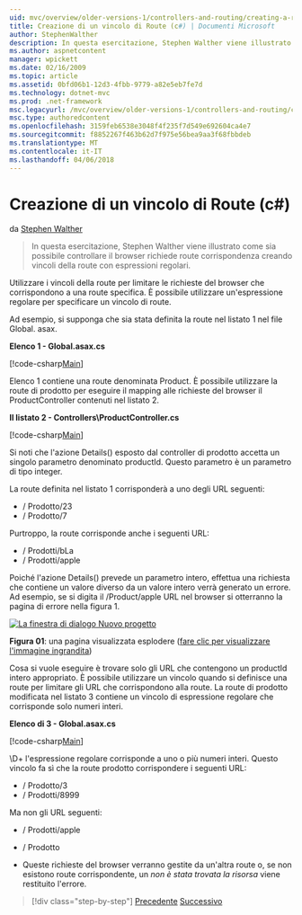 ```yaml
---
uid: mvc/overview/older-versions-1/controllers-and-routing/creating-a-route-constraint-cs
title: Creazione di un vincolo di Route (c#) | Documenti Microsoft
author: StephenWalther
description: In questa esercitazione, Stephen Walther viene illustrato come sia possibile controllare il browser richiede route corrispondenza creando vincoli della route con espressioni regolari.
ms.author: aspnetcontent
manager: wpickett
ms.date: 02/16/2009
ms.topic: article
ms.assetid: 0bfd06b1-12d3-4fbb-9779-a82e5eb7fe7d
ms.technology: dotnet-mvc
ms.prod: .net-framework
msc.legacyurl: /mvc/overview/older-versions-1/controllers-and-routing/creating-a-route-constraint-cs
msc.type: authoredcontent
ms.openlocfilehash: 3159feb6538e3048f4f235f7d549e692604ca4e7
ms.sourcegitcommit: f8852267f463b62d7f975e56bea9aa3f68fbbdeb
ms.translationtype: MT
ms.contentlocale: it-IT
ms.lasthandoff: 04/06/2018
---
```

<a name="creating-a-route-constraint-c"></a>Creazione di un vincolo di Route (c#)
====================
da [Stephen Walther](https://github.com/StephenWalther)

> In questa esercitazione, Stephen Walther viene illustrato come sia possibile controllare il browser richiede route corrispondenza creando vincoli della route con espressioni regolari.


Utilizzare i vincoli della route per limitare le richieste del browser che corrispondono a una route specifica. È possibile utilizzare un'espressione regolare per specificare un vincolo di route.

Ad esempio, si supponga che sia stata definita la route nel listato 1 nel file Global. asax.

**Elenco 1 - Global.asax.cs**

[!code-csharp[Main](creating-a-route-constraint-cs/samples/sample1.cs)]

Elenco 1 contiene una route denominata Product. È possibile utilizzare la route di prodotto per eseguire il mapping alle richieste del browser il ProductController contenuti nel listato 2.

**Il listato 2 - Controllers\ProductController.cs**

[!code-csharp[Main](creating-a-route-constraint-cs/samples/sample2.cs)]

Si noti che l'azione Details() esposto dal controller di prodotto accetta un singolo parametro denominato productId. Questo parametro è un parametro di tipo integer.

La route definita nel listato 1 corrisponderà a uno degli URL seguenti:

- / Prodotto/23
- / Prodotto/7

Purtroppo, la route corrisponde anche i seguenti URL:

- / Prodotti/bLa
- / Prodotti/apple

Poiché l'azione Details() prevede un parametro intero, effettua una richiesta che contiene un valore diverso da un valore intero verrà generato un errore. Ad esempio, se si digita il /Product/apple URL nel browser si otterranno la pagina di errore nella figura 1.


[![La finestra di dialogo Nuovo progetto](creating-a-route-constraint-cs/_static/image1.jpg)](creating-a-route-constraint-cs/_static/image1.png)

**Figura 01**: una pagina visualizzata esplodere ([fare clic per visualizzare l'immagine ingrandita](creating-a-route-constraint-cs/_static/image2.png))


Cosa si vuole eseguire è trovare solo gli URL che contengono un productId intero appropriato. È possibile utilizzare un vincolo quando si definisce una route per limitare gli URL che corrispondono alla route. La route di prodotto modificata nel listato 3 contiene un vincolo di espressione regolare che corrisponde solo numeri interi.

**Elenco di 3 - Global.asax.cs**

[!code-csharp[Main](creating-a-route-constraint-cs/samples/sample3.cs)]

\D+ l'espressione regolare corrisponde a uno o più numeri interi. Questo vincolo fa sì che la route prodotto corrispondere i seguenti URL:

- / Prodotto/3
- / Prodotti/8999

Ma non gli URL seguenti:

- / Prodotti/apple
- / Prodotto

- Queste richieste del browser verranno gestite da un'altra route o, se non esistono route corrispondente, un *non è stata trovata la risorsa* viene restituito l'errore.

> [!div class="step-by-step"]
> [Precedente](creating-custom-routes-cs.md)
> [Successivo](creating-a-custom-route-constraint-cs.md)
